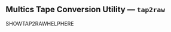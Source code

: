 <!-- vim: set ft=markdown ts=2 sw=2 cc=80 ai et spell nolist wrap lbr :-->
<!-- SPDX-License-Identifier: LicenseRef-CF-GAL -->
<!-- SPDX-FileCopyrightText: 2021-2025 The DPS8M Development Team -->
<!-- scspell-id: 5eaa804c-1aff-11f0-b51b-80ee73e9b8e7 -->

## Multics Tape Conversion Utility — `tap2raw`

SHOWTAP2RAWHELPHERE

<!-- br -->
